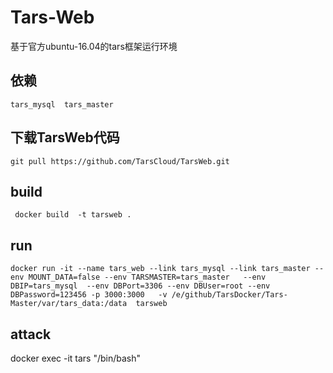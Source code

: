 # Tars-Web

基于官方ubuntu-16.04的tars框架运行环境 

## 依赖
    tars_mysql  tars_master

## 下载TarsWeb代码
    git pull https://github.com/TarsCloud/TarsWeb.git

## build
     docker build  -t tarsweb .

## run
    docker run -it --name tars_web --link tars_mysql --link tars_master --env MOUNT_DATA=false --env TARSMASTER=tars_master   --env DBIP=tars_mysql  --env DBPort=3306 --env DBUser=root --env DBPassword=123456 -p 3000:3000   -v /e/github/TarsDocker/Tars-Master/var/tars_data:/data  tarsweb


## attack
   docker exec -it tars "/bin/bash" 